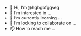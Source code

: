 - 👋 Hi, I’m @hgbgbfggveg
- 👀 I’m interested in ...
- 🌱 I’m currently learning ...
- 💞️ I’m looking to collaborate on ...
- 📫 How to reach me ...

<!---
hgbgbfggveg/hgbgbfggveg is a ✨ special ✨ repository because its `README.md` (this file) appears on your GitHub profile.
You can click the Preview link to take a look at your changes.
--->
